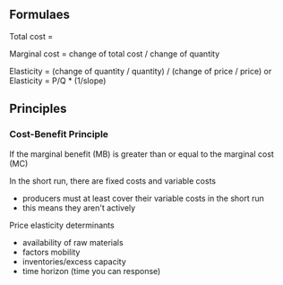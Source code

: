 ## Formulaes
Total cost = 

Marginal cost = change of total cost / change of quantity

Elasticity = (change of quantity / quantity) / (change of price / price)
or 
Elasticity = P/Q * (1/slope)

## Principles
### Cost-Benefit Principle
If the marginal benefit (MB) is greater than or equal to the marginal cost (MC) 

In the short run, there are fixed costs and variable costs
- producers must at least cover their variable costs in the short run
- this means they aren't actively 

Price elasticity determinants
- availability of raw materials
- factors mobility
- inventories/excess capacity
- time horizon (time you can response)
